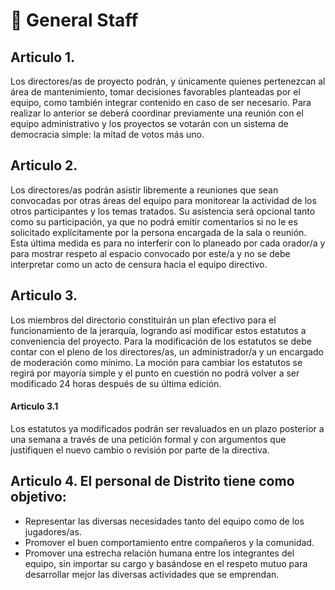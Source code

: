 # 📑 General Staff

## Articulo 1.

Los directores/as de proyecto podrán, y únicamente quienes pertenezcan al área de mantenimiento, tomar decisiones favorables planteadas por el equipo, como también integrar contenido en caso de ser necesario. Para realizar lo anterior se deberá coordinar previamente una reunión con el equipo administrativo y los proyectos se votarán con un sistema de democracia simple: la mitad de votos más uno.

## Articulo 2.

Los directores/as podrán asistir libremente a reuniones que sean convocadas por otras áreas del equipo para monitorear la actividad de los otros participantes y los temas tratados. Su asistencia será opcional tanto como su participación, ya que no podrá emitir comentarios si no le es solicitado explícitamente por la persona encargada de la sala o reunión. Esta última medida es para no interferir con lo planeado por cada orador/a y para mostrar respeto al espacio convocado por este/a y no se debe interpretar como un acto de censura hacia el equipo directivo.

## Articulo 3.

Los miembros del directorio constituirán un plan efectivo para el funcionamiento de la jerarquía, logrando así modificar estos estatutos a conveniencia del proyecto. Para la modificación de los estatutos se debe contar con el pleno de los directores/as, un administrador/a y un encargado de moderación como mínimo. La moción para cambiar los estatutos se regirá por mayoría simple y el punto en cuestión no podrá volver a ser modificado 24 horas después de su última edición.

#### Articulo 3.1

Los estatutos ya modificados podrán ser revaluados en un plazo posterior a una semana a través de una petición formal y con argumentos que justifiquen el nuevo cambio o revisión por parte de la directiva.

## Articulo 4. El personal de Distrito tiene como objetivo:

* Representar las diversas necesidades tanto del equipo como de los jugadores/as.
* Promover el buen comportamiento entre compañeros y la comunidad.
* Promover una estrecha relación humana entre los integrantes del equipo, sin importar su cargo y basándose en el respeto mutuo para desarrollar mejor las diversas actividades que se emprendan.
